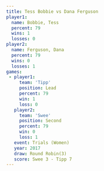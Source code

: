 ```yaml
---
title: Tess Bobbie vs Dana Ferguson
player1:              
  name: Bobbie, Tess  
  percent: 79         
  wins: 1             
  losses: 0           
player2:              
  name: Ferguson, Dana
  percent: 79         
  wins: 0             
  losses: 1           
games:
 - player1:        
     team: 'Tipp'  
     position: Lead
     percent: 79   
     win: 1        
     loss: 0       
   player2:          
     team: 'Swee'    
     position: Second
     percent: 79     
     win: 0          
     loss: 1         
   event: Trials (Women) 
   year: 2017            
   draw: Round Robin(3)  
   score: Swee 3 - Tipp 7
---
```

